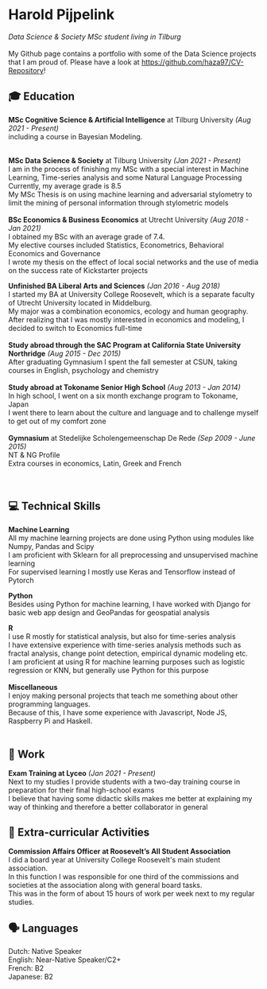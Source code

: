# Harold Pijpelink
_Data Science & Society MSc student living in Tilburg_ <br>
<br>
My Github page contains a portfolio with some of the Data Science projects that I am proud of. Please have a look at https://github.com/haza97/CV-Repository!  <br>

## :mortar_board: Education 
**MSc Cognitive Science & Artificial Intelligence** at Tilburg University _(Aug 2021 - Present)_ <br>
including a course in Bayesian Modeling.<br>
<br>

**MSc Data Science & Society** at Tilburg University _(Jan 2021 - Present)_ <br>
I am in the process of finishing my MSc with a special interest in Machine Learning, Time-series analysis and some Natural Language Processing <br>
Currently, my average grade is 8.5 <br>
My MSc Thesis is on using machine learning and adversarial stylometry to limit the mining of personal information through stylometric models<br>
<br>
**BSc Economics & Business Economics** at Utrecht University  _(Aug 2018 - Jan 2021)_ <br>
I obtained my BSc with an average grade of 7.4. <br>
My elective courses included Statistics, Econometrics, Behavioral Economics and Governance <br>
I wrote my thesis on the effect of local social networks and the use of media on the success rate of Kickstarter projects
<br>
   
**Unfinished BA Liberal Arts and Sciences** _(Jan 2016 - Aug 2018)_ <br>
I started my BA at University College Roosevelt, which is a separate faculty of Utrecht University located in Middelburg.<br>
My major was a combination economics, ecology and human geography.<br>
After realizing that I was mostly interested in economics and modeling, I decided to switch to Economics full-time
<br>
<br>
**Study abroad through the SAC Program at California State University Northridge** _(Aug 2015 - Dec 2015)_ <br>
After graduating Gymnasium I spent the fall semester at CSUN, taking courses in English, psychology and chemistry
<br>
<br>
**Study abroad at Tokoname Senior High School** _(Aug 2013 - Jan 2014)_ <br>
In high school, I went on a six month exchange program to Tokoname, Japan <br>
I went there to learn about the culture and language and to challenge myself to get out of my comfort zone
<br>
<br>
**Gymnasium** at Stedelijke Scholengemeenschap De Rede _(Sep 2009 - June 2015)_ <br>
NT & NG Profile <br>
Extra courses in economics, Latin, Greek and French
<br>   
<br>
## :computer: Technical Skills
**Machine Learning** <br>
All my machine learning projects are done using Python using modules like Numpy, Pandas and Scipy<br>
I am proficient with Sklearn for all preprocessing and unsupervised machine learning <br>
For supervised learning I mostly use Keras and Tensorflow instead of Pytorch<br>


**Python** <br>
Besides using Python for machine learning, I have worked with Django for basic web app design and GeoPandas for geospatial analysis<br>

**R** <br>
I use R mostly for statistical analysis, but also for time-series analysis  <br>
I have extensive experience with time-series analysis methods such as fractal analysis, change point detection, empirical dynamic modeling etc. 
<br>
I am proficient at using R for machine learning purposes such as logistic regression or KNN, but generally use Python for this purpose
<br>
<br>
**Miscellaneous** <br>
I enjoy making personal projects that teach me something about other programming languages. <br>
Because of this, I have some experience with Javascript, Node JS, Raspberry Pi and Haskell.
<br>
<br>
## :office: Work
**Exam Training at Lyceo** _(Jan 2021 - Present)_ <br>
Next to my studies I provide students with a two-day training course in preparation for their final high-school exams <br>
I believe that having some didactic skills makes me better at explaining my way of thinking and therefore a better collaborator in general<br>

## :pushpin: Extra-curricular Activities
**Commission Affairs Officer at Roosevelt’s All Student Association** <br>
I did a board year at University College Roosevelt's main student association.<br> 
In this function I was responsible for one third of the commissions and societies at the association along with general board tasks.<br>
This was in the form of about 15 hours of work per week next to my regular studies.<br>

## :speaking_head: Languages
Dutch: Native Speaker <br>
English: Near-Native Speaker/C2+ <br>
French: B2 <br>
Japanese: B2 <br>
